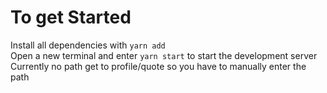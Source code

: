 # To get Started
Install all dependencies with `yarn add` <br/>
Open a new terminal and enter `yarn start` to start the development server <br/>
Currently no path get to profile/quote so you have to manually enter the path 
